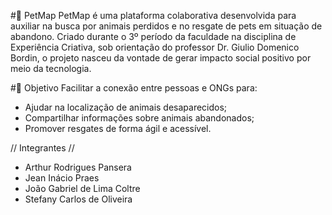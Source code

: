 #🐾 PetMap
PetMap é uma plataforma colaborativa desenvolvida para auxiliar na busca por animais perdidos e no resgate de pets em situação de abandono. Criado durante o 3º período da faculdade na disciplina de Experiência Criativa, sob orientação do professor Dr. Giulio Domenico Bordin, o projeto nasceu da vontade de gerar impacto social positivo por meio da tecnologia.

#🚀 Objetivo
Facilitar a conexão entre pessoas e ONGs para:
- Ajudar na localização de animais desaparecidos;
- Compartilhar informações sobre animais abandonados;
- Promover resgates de forma ágil e acessível.

// Integrantes //

- Arthur Rodrigues Pansera
- Jean Inácio Praes
- João Gabriel de Lima Coltre
- Stefany Carlos de Oliveira
